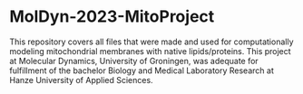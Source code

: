 # MolDyn-2023-MitoProject
This repository covers all files that were made and used for computationally modeling mitochondrial membranes with native lipids/proteins. This project at Molecular Dynamics, University of Groningen, was adequate for fulfillment of the bachelor Biology and Medical Laboratory Research at Hanze University of Applied Sciences.
